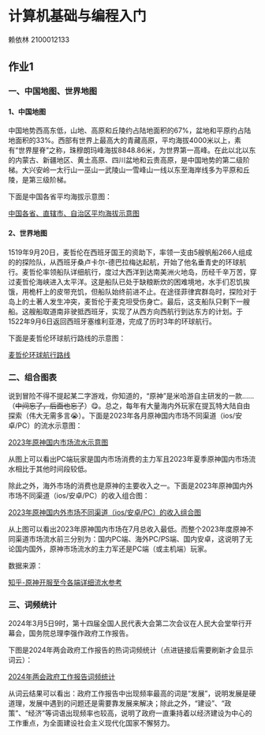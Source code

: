 # 计算机基础与编程入门
赖依林 2100012133
## 作业1
### 一、中国地图、世界地图
#### 1、中国地图
中国地势西高东低，山地、高原和丘陵约占陆地面积的67%，盆地和平原约占陆地面积的33%。西部有世界上最高大的青藏高原，平均海拔4000米以上，素有“世界屋脊”之称，珠穆朗玛峰海拔8848.86米，为世界第一高峰。在此以北以东的内蒙古、新疆地区、黄土高原、四川盆地和云贵高原，是中国地势的第二级阶梯。大兴安岭一太行山一巫山一武陵山一雪峰山一线以东至海岸线多为平原和丘陵，是第三级阶梯。
  
下面是中国各省平均海拔示意图：

[中国各省、直辖市、自治区平均海拔示意图](./hw1/output/全国各省平均海拔_map.html)
  
#### 2、世界地图
1519年9月20日，麦哲伦在西班牙国王的资助下，率领一支由5艘帆船266人组成的的探险队，从西班牙桑卢卡尔-德巴拉梅达起航，开始了他名垂青史的环球航行。麦哲伦率领船队详细航行，度过大西洋到达南美洲火地岛，历经千辛万苦，穿过麦哲伦海峡进入太平洋。这是船队已处于缺粮断炊的困难境地，水手们忍饥挨饿，用桅杆上的皮带充饥，但船队始终前进不止。在途径菲律宾群岛时，探险对于岛上的土著人发生冲突，麦哲伦于麦克坦受伤身亡。最后，这支船队只剩下一艘船。这艘船取道南非驶抵西班牙，实现了从西方向西航行到达东方的计划。于1522年9月6日返回西班牙塞维利亚港，完成了历时3年的环球航行。

下面是麦哲伦环球航行路线的示意图：

[麦哲伦环球航行路线](./hw1/output/麦哲伦环球航行路线图.html)

### 二、组合图表
说到冒险不得不提起某二字游戏，你知道的，“原神”是米哈游自主研发的一款......（~~中间忘了，后面也忘了~~）😋。总之，每年有大量海内外玩家在提瓦特大陆自由探索（伟大无需多言😭）。下面是2023年各月原神国内市场不同渠道（ios/安卓/PC）的流水示意图：

[2023年原神国内市场流水示意图](./hw1/output/原神2023年国内流水.html)

从图上可以看出PC端玩家是国内市场消费的主力军且2023年夏季原神国内市场流水相比于其他时间段较低。

除此之外，海外市场的消费也是原神的主要收入之一。下面是2023年原神国内外市场不同渠道（ios/安卓/PC）的收入组合图：

[2023年原神国内外市场不同渠道（ios/安卓/PC）的收入组合图](./hw1/output/page_simple_layout)

从上图可以看出2023年原神国内市场在7月总收入最低。而整个2023年度原神不同渠道市场流水前三分别为：国内PC端、海外PC/PS端、国内安卓，这说明了无论国内国外，原神市场流水的主力军还是PC端（或主机端）玩家。

数据来源：

[知乎-原神开服至今各端详细流水参考](https://zhuanlan.zhihu.com/p/677751602)

### 三、词频统计

2024年3月5日9时，第十四届全国人民代表大会第二次会议在人民大会堂举行开幕会，国务院总理李强作政府工作报告。

下图是2024年两会政府工作报告的热词词频统计（点进链接后需要刷新才会显示词云）：

[2024年两会政府工作报告词频统计](./hw1/output/wordcloud_opts.html)

从词云结果可以看出：政府工作报告中出现频率最高的词是“发展”，说明发展是硬道理，发展中遇到的问题还是需要靠发展来解决；除此之外，“建设”、“政策”、“经济”等词语出现频率也较高，说明了政府一直秉持着以经济建设为中心的工作重点，为全面建设社会主义现代化国家不懈努力。
